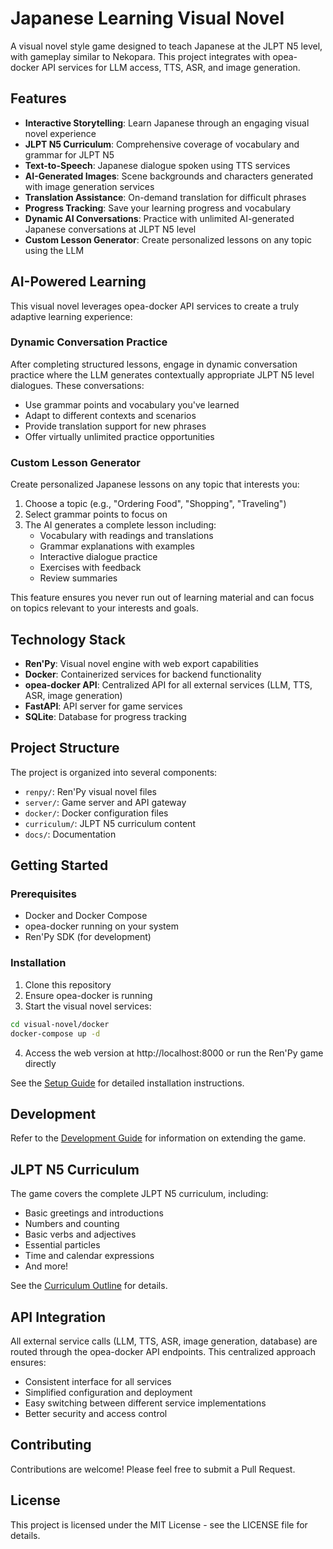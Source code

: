 # Japanese Learning Visual Novel

A visual novel style game designed to teach Japanese at the JLPT N5 level, with gameplay similar to Nekopara. This project integrates with opea-docker API services for LLM access, TTS, ASR, and image generation.

## Features

- **Interactive Storytelling**: Learn Japanese through an engaging visual novel experience
- **JLPT N5 Curriculum**: Comprehensive coverage of vocabulary and grammar for JLPT N5
- **Text-to-Speech**: Japanese dialogue spoken using TTS services
- **AI-Generated Images**: Scene backgrounds and characters generated with image generation services
- **Translation Assistance**: On-demand translation for difficult phrases
- **Progress Tracking**: Save your learning progress and vocabulary
- **Dynamic AI Conversations**: Practice with unlimited AI-generated Japanese conversations at JLPT N5 level
- **Custom Lesson Generator**: Create personalized lessons on any topic using the LLM

## AI-Powered Learning

This visual novel leverages opea-docker API services to create a truly adaptive learning experience:

### Dynamic Conversation Practice

After completing structured lessons, engage in dynamic conversation practice where the LLM generates contextually appropriate JLPT N5 level dialogues. These conversations:

- Use grammar points and vocabulary you've learned
- Adapt to different contexts and scenarios
- Provide translation support for new phrases
- Offer virtually unlimited practice opportunities

### Custom Lesson Generator

Create personalized Japanese lessons on any topic that interests you:

1. Choose a topic (e.g., "Ordering Food", "Shopping", "Traveling")
2. Select grammar points to focus on
3. The AI generates a complete lesson including:
   - Vocabulary with readings and translations
   - Grammar explanations with examples
   - Interactive dialogue practice
   - Exercises with feedback
   - Review summaries

This feature ensures you never run out of learning material and can focus on topics relevant to your interests and goals.

## Technology Stack

- **Ren'Py**: Visual novel engine with web export capabilities
- **Docker**: Containerized services for backend functionality
- **opea-docker API**: Centralized API for all external services (LLM, TTS, ASR, image generation)
- **FastAPI**: API server for game services
- **SQLite**: Database for progress tracking

## Project Structure

The project is organized into several components:

- `renpy/`: Ren'Py visual novel files
- `server/`: Game server and API gateway
- `docker/`: Docker configuration files
- `curriculum/`: JLPT N5 curriculum content
- `docs/`: Documentation

## Getting Started

### Prerequisites

- Docker and Docker Compose
- opea-docker running on your system
- Ren'Py SDK (for development)

### Installation

1. Clone this repository
2. Ensure opea-docker is running
3. Start the visual novel services:

```bash
cd visual-novel/docker
docker-compose up -d
```

4. Access the web version at http://localhost:8000 or run the Ren'Py game directly

See the [Setup Guide](docs/setup.md) for detailed installation instructions.

## Development

Refer to the [Development Guide](docs/development.md) for information on extending the game.

## JLPT N5 Curriculum

The game covers the complete JLPT N5 curriculum, including:

- Basic greetings and introductions
- Numbers and counting
- Basic verbs and adjectives
- Essential particles
- Time and calendar expressions
- And more!

See the [Curriculum Outline](curriculum/jlpt-n5-outline.md) for details.

## API Integration

All external service calls (LLM, TTS, ASR, image generation, database) are routed through the opea-docker API endpoints. This centralized approach ensures:

- Consistent interface for all services
- Simplified configuration and deployment
- Easy switching between different service implementations
- Better security and access control

## Contributing

Contributions are welcome! Please feel free to submit a Pull Request.

## License

This project is licensed under the MIT License - see the LICENSE file for details.